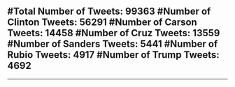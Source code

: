 #Total Number of Tweets: 99363 
#Number of Clinton Tweets: 56291
#Number of Carson Tweets: 14458
#Number of Cruz Tweets: 13559
#Number of Sanders Tweets: 5441
#Number of Rubio Tweets: 4917
#Number of Trump Tweets: 4692
---
---
